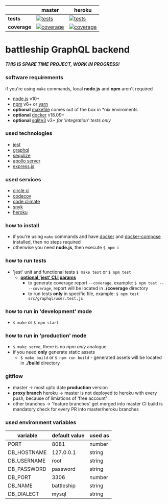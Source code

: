[ci.tests-master-badge]: https://circleci.com/gh/eugene-matvejev/node-battleship/tree/master.svg?style=svg
[ci.tests-master]: https://circleci.com/gh/eugene-matvejev/node-battleship/tree/master
[ci.coverage-master-badge]: https://codecov.io/gh/eugene-matvejev/node-battleship/branch/master/graph/badge.svg
[ci.coverage-master]: https://codecov.io/gh/eugene-matvejev/node-battleship/branch/master

[ci.tests-heroku-badge]: https://circleci.com/gh/eugene-matvejev/node-battleship/tree/heroku.svg?style=svg
[ci.tests-heroku]: https://circleci.com/gh/eugene-matvejev/node-battleship/tree/heroku
[ci.coverage-heroku-badge]: https://codecov.io/gh/eugene-matvejev/node-battleship/branch/heroku/graph/badge.svg
[ci.coverage-heroku]: https://codecov.io/gh/eugene-matvejev/node-battleship/branch/heroku

|               | master                                                        | heroku
|---            |---                                                            | ---
| __tests__     | [![tests][ci.tests-master-badge]][ci.tests-master]            | [![tests][ci.tests-heroku-badge]][ci.tests-heroku]
| __coverage__  | [![coverage][ci.coverage-master-badge]][ci.coverage-master]   | [![coverage][ci.coverage-heroku-badge]][ci.coverage-heroku]

# battleship GraphQL backend

##### THIS IS SPARE TIME PROJECT, WORK IN PROGRESS!

### software requirements

if you're using `make` commands, local **node.js** and **npm** aren't required
* [node.js](https://nodejs.org/) v10+
* [npm](https://www.npmjs.com/) v6+ or [yarn](https://yarnpkg.com/)
* __optional__ [makefile](https://en.wikipedia.org/wiki/Makefile) comes out of the box in *nix enviroments
* __optional__ [docker](https://www.docker.com/) v18.09+
* __optional__ [sqlite3](https://www.sqlite.org/index.html) v3+ *for 'integration' tests only*

### used technologies

* [jest](https://facebook.github.io/jest/)
* [graphql](https://graphql.org/)
* [sequlize](http://docs.sequelizejs.com/)
* [apollo server](https://www.apollographql.com/docs/apollo-server/)
* [express.js](https://expressjs.com/)

### used services

* [circle ci](https://circleci.com/dashboard)
* [codecov](https://codecov.io/)
* [code climate](https://codeclimate.com/)
* [snyk](https://snyk.io/)
* [heroku](https://www.heroku.com/)

### how to install

* if you're using `make` commands and have [docker](https://docs.docker.com/install/) and [docker-compose](https://docs.docker.com/compose/install/) installed, then no steps required
* otherwise you need **node.js**, then execute `$ npm i`

### how to run tests

* 'jest' unit and functional tests `$ make test` or `$ npm test`
  * __[optional 'jest' CLI params](https://facebook.github.io/jest/docs/en/cli.html)__
    * to generate coverage report `--coverage`, example: `$ npm test -- --coverage`, report will be located in __./coverage__ directory
    * to run tests __only__ in specific file, example: `$ npm test src/graphql/user.test.js`

### how to run in 'development' mode

* `$ make` or `$ npm start`

### how to run in 'production' mode

* `$ make serve`, there is no _npm only_ analogue
* if you need __only__ generate static assets
  * `$ make build` or `$ npm run build` - generated assets will be located in __./build__ directory

### gitflow

* master -> most upto date __production__ version
* __proxy branch__ heroku -> master is not deployed to heroku with every push, because of limiations of 'free account'
* other branches -> 'feature branches' get merged into master
CI build is mandatory check for every PR into master/heroku branches

### used environment variables

| variable      | default value | used as
|---            |---            |---
| PORT          | 8081          | number
| DB_HOSTNAME   | 127.0.0.1     | string
| DB_USERNAME   | root          | string
| DB_PASSWORD   | password      | string
| DB_PORT       | 3306          | number
| DB_NAME       | battleship    | string
| DB_DIALECT    | mysql         | string
